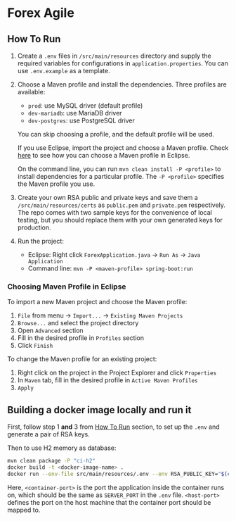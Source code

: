 # Forex Agile

## How To Run

1. Create a `.env` files in `/src/main/resources` directory and supply the
   required variables for configurations in `application.properties`. You can
   use `.env.example` as a template.

2. Choose a Maven profile and install the dependencies. Three profiles are
   available:

   - `prod`: use MySQL driver (default profile)
   - `dev-mariadb`: use MariaDB driver
   - `dev-postgres`: use PostgreSQL driver

   You can skip choosing a profile, and the default profile will be used.

   If you use Eclipse, import the project and choose a Maven profile. Check
   [here](#choosing-maven-profile-in-eclipse) to see how you can choose a Maven
   profile in Eclipse.

   On the command line, you can run `mvn clean install -P <profile>` to install
   dependencies for a particular profile. The `-P <profile>` specifies the Maven
   profile you use.

3. Create your own RSA public and private keys and save them a
   `/src/main/resources/certs` as `public.pem` and `private.pem` respectively.
   The repo comes with two sample keys for the convenience of local testing, but
   you should replace them with your own generated keys for production.

4. Run the project:

   - Eclipse: Right click `ForexApplication.java` -> `Run As` ->
     `Java Application`
   - Command line: `mvn -P <maven-profile> spring-boot:run`

### Choosing Maven Profile in Eclipse

To import a new Maven project and choose the Maven profile:

1. `File` from menu -> `Import...` -> `Existing Maven Projects`
2. `Browse...` and select the project directory
3. Open `Advanced` section
4. Fill in the desired profile in `Profiles` section
5. Click `Finish`

To change the Maven profile for an existing project:

1. Right click on the project in the Project Explorer and click `Properties`
2. In `Maven` tab, fill in the desired profile in `Active Maven Profiles`
3. `Apply`

## Building a docker image locally and run it

First, follow step 1 **and** 3 from [How To Run](#how-to-run) section, to set up
the `.env` and generate a pair of RSA keys.

Then to use H2 memory as database:

```bash
mvn clean package -P "ci-h2"
docker build -t <docker-image-name> .
docker run --env-file src/main/resources/.env --env RSA_PUBLIC_KEY="$(cat src/main/resources/certs/public.pem)" --env RSA_PRIVATE_KEY="$(cat src/main/resources/certs/private.pem)" -p <host-port>:<container-port> --rm <docker-image-name>
```

Here, `<container-port>` is the port the application inside the container runs
on, which should be the same as `SERVER_PORT` in the `.env` file. `<host-port>`
defines the port on the host machine that the container port should be mapped
to.
